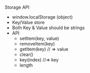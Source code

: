 Storage API
* window.localStorage (object)
* Key/Value store
* Both Key & Value should be strings
* API
    - setItem(key, value)
    - removeItem(key)
    - getItem(key) // => value
    - clear()
    - key(index) //=> key
    - length
    